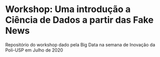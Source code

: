 # Workshop: Uma introdução a Ciência de Dados a partir das Fake News
Repositório do workshop dado pela Big Data na semana de Inovação da Poli-USP em Julho de 2020
